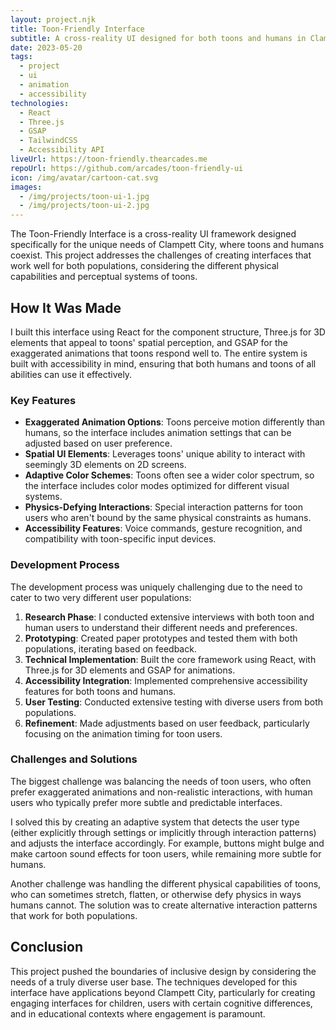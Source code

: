 ```yaml
---
layout: project.njk
title: Toon-Friendly Interface
subtitle: A cross-reality UI designed for both toons and humans in Clampett City
date: 2023-05-20
tags:
  - project
  - ui
  - animation
  - accessibility
technologies:
  - React
  - Three.js
  - GSAP
  - TailwindCSS
  - Accessibility API
liveUrl: https://toon-friendly.thearcades.me
repoUrl: https://github.com/arcades/toon-friendly-ui
icon: /img/avatar/cartoon-cat.svg
images:
  - /img/projects/toon-ui-1.jpg
  - /img/projects/toon-ui-2.jpg
---
```


The Toon-Friendly Interface is a cross-reality UI framework designed specifically for the unique needs of Clampett City, where toons and humans coexist. This project addresses the challenges of creating interfaces that work well for both populations, considering the different physical capabilities and perceptual systems of toons.

## How It Was Made

I built this interface using React for the component structure, Three.js for 3D elements that appeal to toons' spatial perception, and GSAP for the exaggerated animations that toons respond well to. The entire system is built with accessibility in mind, ensuring that both humans and toons of all abilities can use it effectively.

### Key Features

- **Exaggerated Animation Options**: Toons perceive motion differently than humans, so the interface includes animation settings that can be adjusted based on user preference.
- **Spatial UI Elements**: Leverages toons' unique ability to interact with seemingly 3D elements on 2D screens.
- **Adaptive Color Schemes**: Toons often see a wider color spectrum, so the interface includes color modes optimized for different visual systems.
- **Physics-Defying Interactions**: Special interaction patterns for toon users who aren't bound by the same physical constraints as humans.
- **Accessibility Features**: Voice commands, gesture recognition, and compatibility with toon-specific input devices.

### Development Process

The development process was uniquely challenging due to the need to cater to two very different user populations:

1. **Research Phase**: I conducted extensive interviews with both toon and human users to understand their different needs and preferences.
2. **Prototyping**: Created paper prototypes and tested them with both populations, iterating based on feedback.
3. **Technical Implementation**: Built the core framework using React, with Three.js for 3D elements and GSAP for animations.
4. **Accessibility Integration**: Implemented comprehensive accessibility features for both toons and humans.
5. **User Testing**: Conducted extensive testing with diverse users from both populations.
6. **Refinement**: Made adjustments based on user feedback, particularly focusing on the animation timing for toon users.

### Challenges and Solutions

The biggest challenge was balancing the needs of toon users, who often prefer exaggerated animations and non-realistic interactions, with human users who typically prefer more subtle and predictable interfaces. 

I solved this by creating an adaptive system that detects the user type (either explicitly through settings or implicitly through interaction patterns) and adjusts the interface accordingly. For example, buttons might bulge and make cartoon sound effects for toon users, while remaining more subtle for humans.

Another challenge was handling the different physical capabilities of toons, who can sometimes stretch, flatten, or otherwise defy physics in ways humans cannot. The solution was to create alternative interaction patterns that work for both populations.

## Conclusion

This project pushed the boundaries of inclusive design by considering the needs of a truly diverse user base. The techniques developed for this interface have applications beyond Clampett City, particularly for creating engaging interfaces for children, users with certain cognitive differences, and in educational contexts where engagement is paramount. 